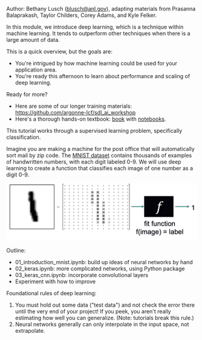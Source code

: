 Author: Bethany Lusch (blusch@anl.gov), adapting materials from Prasanna Balaprakash, Taylor Childers, Corey Adams, and Kyle Felker.

In this module, we introduce deep learning, which is a technique within machine learning. It tends to outperform other techniques when there is a large amount of data. 

This is a quick overview, but the goals are:
- You're intrigued by how machine learning could be used for your application area.
- You're ready this afternoon to learn about performance and scaling of deep learning.

Ready for more?
- Here are some of our longer training materials: https://github.com/argonne-lcf/sdl_ai_workshop
- Here's a thorough hands-on textbook: [book](https://www.oreilly.com/library/view/hands-on-machine-learning/9781492032632/) with [notebooks](https://github.com/ageron/handson-ml2).


This tutorial works through a supervised learning problem, specifically classification. 

Imagine you are making a machine for the post office that will automatically sort mail by zip code. The [MNIST dataset](http://yann.lecun.com/exdb/mnist/) contains thousands of examples of handwritten numbers, with each digit labeled 0-9. We will use deep learning to create a function that classifies each image of one number as a digit 0-9. 

![MNIST Task](images/mnist_task.png)

Outline:
- 01_introduction_mnist.ipynb: build up ideas of neural networks by hand
- 02_keras.ipynb: more complicated networks, using Python package
- 03_keras_cnn.ipynb: incorporate convolutional layers 
- Experiment with how to improve

Foundational rules of deep learning:
1. You must hold out some data ("test data") and not check the error there until the very end of your project! If you peek, you aren't really estimating how well you can generalize. (Note: tutorials break this rule.)
2. Neural networks generally can only interpolate in the input space, not extrapolate. 
